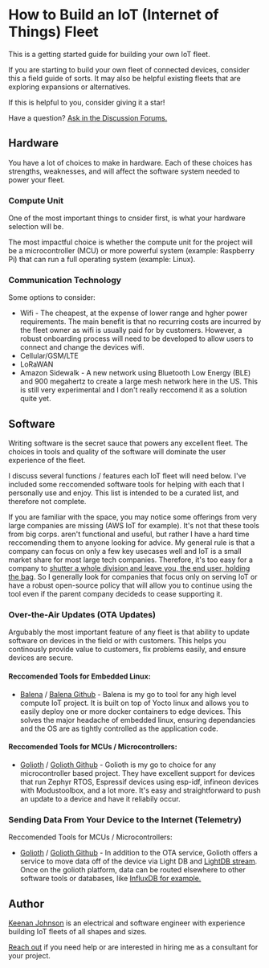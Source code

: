# How to Build an IoT (Internet of Things) Fleet
This is a getting started guide for building your own IoT fleet.

If you are starting to build your own fleet of connected devices, consider this a field guide of sorts. It may also be helpful existing fleets that are exploring expansions or alternatives.

If this is helpful to you, consider giving it a star!

Have a question? [Ask in the Discussion Forums.](https://github.com/keenanjohnson/build-an-iot-fleet/discussions)

## Hardware
You have a lot of choices to make in hardware. Each of these choices has strengths, weaknesses, and will affect the software system needed to power your fleet.

### Compute Unit

One of the most important things to cnsider first, is what your hardware selection will be. 

The most impactful choice is whether the compute unit for the project will be a microcontroller (MCU) or more powerful system (example: Raspberry Pi) that can run a full operating system (example: Linux).

### Communication Technology
Some options to consider:
* Wifi - The cheapest, at the expense of lower range and hgher power requirements. The main benefit is that no recurring costs are incurred by the fleet owner as wifi is usually paid for by customers. However, a robust onboarding process will need to be developed to allow users to connect and change the devices wifi. 
* Cellular/GSM/LTE
* LoRaWAN
* Amazon Sidewalk - A new network using Bluetooth Low Energy (BLE) and 900 megahertz to create a large mesh network here in the US. This is still very experimental and I don't really reccomend it as a solution quite yet.

## Software
Writing software is the secret sauce that powers any excellent fleet. The choices in tools and quality of the software will dominate the user experience of the fleet.

I discuss several functions / features each IoT fleet will need below. I've included some reccomended software tools for helping with each that I personally use and enjoy. This list is intended to be a curated list, and therefore not complete. 

If you are familiar with the space, you may notice some offerings from very large companies are missing (AWS IoT for example). It's not that these tools from big corps. aren't functional and useful, but rather I have a hard time reccomending them to anyone looking for advice. My general rule is that a company can focus on only a few key usecases well and IoT is a small market share for most large tech companies. Therefore, it's too easy for a company to [shutter a whole division and leave you, the end user, holding the bag](https://techcrunch.com/2022/08/17/google-cloud-will-shutter-its-iot-core-service-next-year/). So I generally look for companies that focus only on serving IoT or have a robust open-source policy that will allow you to continue using the tool even if the parent company decideds to cease supporting it.

### Over-the-Air Updates (OTA Updates)
Argubably the most important feature of any fleet is that ability to update software on devices in the field or with customers. This helps you continously provide value to customers, fix problems easily, and ensure devices are secure. 

#### Reccomended Tools for Embedded Linux:
* [Balena](https://www.balena.io/) / [Balena Github](https://github.com/balena-io) - Balena is my go to tool for any high level compute IoT project. It is built on top of Yocto linux and allows you to easily deploy one or more docker containers to edge devices. This solves the major headache of embedded linux, ensuring dependancies and the OS are as tightly controlled as the application code.

#### Reccomended Tools for MCUs / Microcontrollers:
* [Golioth](https://www.golioth.io/) / [Golioth Github](https://github.com/golioth) - Golioth is my go to choice for any microcontroller based project. They have excellent support for devices that run Zephyr RTOS, Espressif devices using esp-idf, infineon devices with Modustoolbox, and a lot more. It's easy and straightforward to push an update to a device and have it reliabily occur.

### Sending Data From Your Device to the Internet (Telemetry)

Reccomended Tools for MCUs / Microcontrollers:
* [Golioth](https://www.golioth.io/) / [Golioth Github](https://github.com/golioth) - In addition to the OTA service, Golioth offers a service to move data off of the device via Light DB and [LightDB stream](https://docs.golioth.io/cloud/services/lightdb-stream). Once on the golioth platform, data can be routed elsewhere to other software tools or databases, like [InfluxDB for example.](https://www.influxdata.com/)

## Author

[Keenan Johnson](https://www.keenanjohnson.com/) is an electrical and software engineer with experience building IoT fleets of all shapes and sizes.

[Reach out](https://www.keenanjohnson.com/consulting) if you need help or are interested in hiring me as a consultant for your project.
